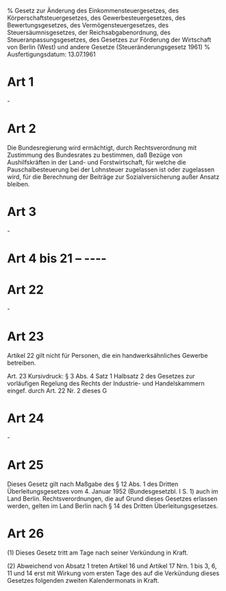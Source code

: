% Gesetz zur Änderung des Einkommensteuergesetzes, des Körperschaftsteuergesetzes, des Gewerbesteuergesetzes, des Bewertungsgesetzes, des Vermögensteuergesetzes, des Steuersäumnisgesetzes, der Reichsabgabenordnung, des Steueranpassungsgesetzes, des Gesetzes zur Förderung der Wirtschaft von Berlin (West) und andere Gesetze  (Steueränderungsgesetz 1961)
% Ausfertigungsdatum: 13.07.1961
 
# Art 1

\-

# Art 2

Die Bundesregierung wird ermächtigt, durch Rechtsverordnung mit Zustimmung des Bundesrates zu bestimmen, daß Bezüge von Aushilfskräften in der Land- und Forstwirtschaft, für welche die Pauschalbesteuerung bei der Lohnsteuer zugelassen ist oder zugelassen wird, für die Berechnung der Beiträge zur Sozialversicherung außer Ansatz bleiben.

# Art 3

\-

# Art 4 bis 21 – ----

# Art 22

\-

# Art 23

Artikel 22 gilt nicht für Personen, die ein handwerksähnliches Gewerbe betreiben.

Art. 23 Kursivdruck: § 3 Abs. 4 Satz 1 Halbsatz 2 des Gesetzes zur vorläufigen Regelung des Rechts der Industrie- und Handelskammern eingef. durch Art. 22 Nr. 2 dieses G

# Art 24

\-

# Art 25

Dieses Gesetz gilt nach Maßgabe des § 12 Abs. 1 des Dritten Überleitungsgesetzes vom 4. Januar 1952 (Bundesgesetzbl. I S. 1) auch im Land Berlin. Rechtsverordnungen, die auf Grund dieses Gesetzes erlassen werden, gelten im Land Berlin nach § 14 des Dritten Überleitungsgesetzes.

# Art 26

(1) Dieses Gesetz tritt am Tage nach seiner Verkündung in Kraft.

(2) Abweichend von Absatz 1 treten Artikel 16 und Artikel 17 Nrn. 1 bis 3, 6, 11 und 14 erst mit Wirkung vom ersten Tage des auf die Verkündung dieses Gesetzes folgenden zweiten Kalendermonats in Kraft.
